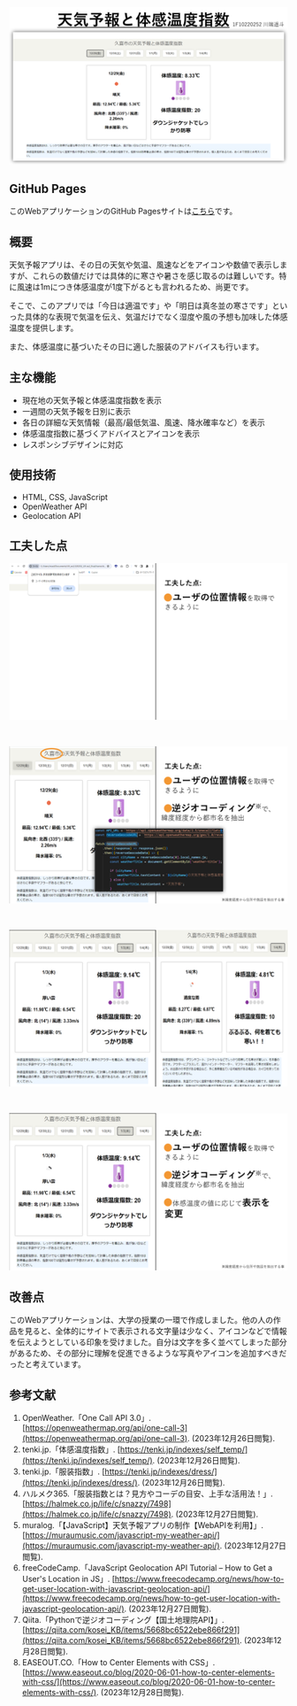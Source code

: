 ![img1](/readme_img/img%20(1).png)

## GitHub Pages

このWebアプリケーションのGitHub Pagesサイトは[こちら](https://s1f10220252.github.io/weather-feelslike/)です。

## 概要

天気予報アプリは、その日の天気や気温、風速などをアイコンや数値で表示しますが、これらの数値だけでは具体的に寒さや暑さを感じ取るのは難しいです。特に風速は1mにつき体感温度が1度下がるとも言われるため、尚更です。

そこで、このアプリでは「今日は適温です」や「明日は真冬並の寒さです」といった具体的な表現で気温を伝え、気温だけでなく湿度や風の予想も加味した体感温度を提供します。

また、体感温度に基づいたその日に適した服装のアドバイスも行います。

## 主な機能
- 現在地の天気予報と体感温度指数を表示
- 一週間の天気予報を日別に表示
- 各日の詳細な天気情報（最高/最低気温、風速、降水確率など）を表示
- 体感温度指数に基づくアドバイスとアイコンを表示
- レスポンシブデザインに対応

## 使用技術
- HTML, CSS, JavaScript
- OpenWeather API
- Geolocation API

## 工夫した点

![img3](/readme_img/img%20(3).png)

<br />

![img4](/readme_img/img%20(4).png)

<br />

![img5](/readme_img/img%20(5).png)

<br />

![img6](/readme_img/img%20(6).png)

## 改善点
このWebアプリケーションは、大学の授業の一環で作成しました。他の人の作品を見ると、全体的にサイトで表示される文字量は少なく、アイコンなどで情報を伝えようとしている印象を受けました。自分は文字を多く並べてしまった部分があるため、その部分に理解を促進できるような写真やアイコンを追加すべきだったと考えています。

## 参考文献

1. OpenWeather.「One Call API 3.0」. [https://openweathermap.org/api/one-call-3](https://openweathermap.org/api/one-call-3). (2023年12月26日閲覧).
2. tenki.jp.「体感温度指数」. [https://tenki.jp/indexes/self_temp/](https://tenki.jp/indexes/self_temp/). (2023年12月26日閲覧).
3. tenki.jp.「服装指数」. [https://tenki.jp/indexes/dress/](https://tenki.jp/indexes/dress/). (2023年12月26日閲覧).
4. ハルメク365.「服装指数とは？見方やコーデの目安、上手な活用法！」. [https://halmek.co.jp/life/c/snazzy/7498](https://halmek.co.jp/life/c/snazzy/7498). (2023年12月27日閲覧).
5. muralog.「【JavaScript】天気予報アプリの制作【WebAPIを利用】」. [https://muraumusic.com/javascript-my-weather-api/](https://muraumusic.com/javascript-my-weather-api/). (2023年12月27日閲覧).
6. freeCodeCamp.「JavaScript Geolocation API Tutorial – How to Get a User's Location in JS」. [https://www.freecodecamp.org/news/how-to-get-user-location-with-javascript-geolocation-api/](https://www.freecodecamp.org/news/how-to-get-user-location-with-javascript-geolocation-api/). (2023年12月27日閲覧).
7. Qiita.「Pythonで逆ジオコーディング【国土地理院API】」. [https://qiita.com/kosei_KB/items/5668bc6522ebe866f291](https://qiita.com/kosei_KB/items/5668bc6522ebe866f291). (2023年12月28日閲覧).
8. EASEOUT.CO.「How to Center Elements with CSS」. [https://www.easeout.co/blog/2020-06-01-how-to-center-elements-with-css/](https://www.easeout.co/blog/2020-06-01-how-to-center-elements-with-css/). (2023年12月28日閲覧).
